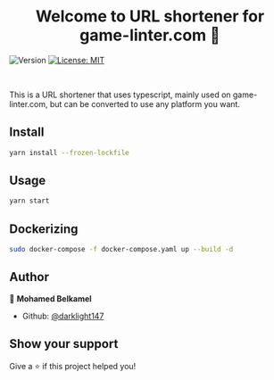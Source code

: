 <h1 align="center">Welcome to URL shortener for game-linter.com 👋</h1>
<p>
  <img alt="Version" src="https://img.shields.io/badge/version-1.0.0-blue.svg?cacheSeconds=2592000" />
  <a href="https://github.com/darklight147/Link-shortener-js-typescript/blob/master/LICENSE.md" target="_blank">
    <img alt="License: MIT" src="https://img.shields.io/badge/License-MIT-yellow.svg" />
  </a>
</p>

<br/>

<p>
  This is a URL shortener that uses typescript, mainly used on game-linter.com, but can be converted to use any platform you want.
</p>

## Install

```sh
yarn install --frozen-lockfile
```

## Usage

```sh
yarn start
```

## Dockerizing

```sh
sudo docker-compose -f docker-compose.yaml up --build -d
```

## Author

👤 **Mohamed Belkamel**

* Github: [@darklight147](https://github.com/darklight147)

## Show your support

Give a ⭐️ if this project helped you!
